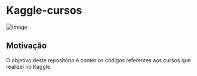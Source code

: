 # Kaggle-cursos

![image](https://user-images.githubusercontent.com/69591172/187340234-64903848-edd0-4f7b-b494-cc9d2f6ca93a.png)

## Motivação

O objetivo deste repositório é conter os códigos referentes aos cursos que realizei no Kaggle.
